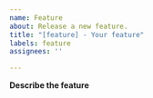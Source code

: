 ```yaml
---
name: Feature
about: Release a new feature.
title: "[feature] - Your feature"
labels: feature
assignees: ''

---
```


**Describe the feature**
